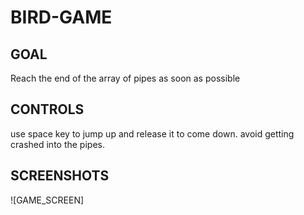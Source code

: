 # BIRD-GAME
## GOAL
Reach the end of the array of pipes as soon as possible
## CONTROLS
use space key to jump up and release it to come down. avoid getting crashed into the pipes.
## SCREENSHOTS
![GAME_SCREEN] 
